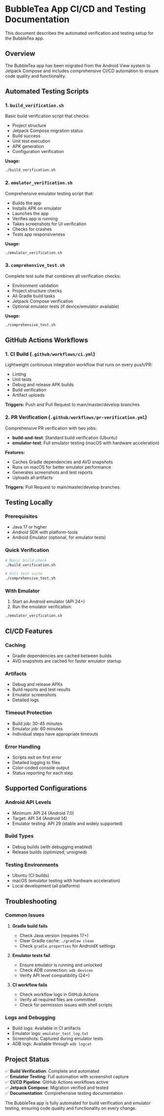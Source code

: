 # BubbleTea App CI/CD and Testing Documentation

This document describes the automated verification and testing setup for the BubbleTea app.

## Overview

The BubbleTea app has been migrated from the Android View system to Jetpack Compose and includes comprehensive CI/CD automation to ensure code quality and functionality.

## Automated Testing Scripts

### 1. `build_verification.sh`
Basic build verification script that checks:
- Project structure
- Jetpack Compose migration status
- Build success
- Unit test execution
- APK generation
- Configuration verification

**Usage:**
```bash
./build_verification.sh
```

### 2. `emulator_verification.sh`
Comprehensive emulator testing script that:
- Builds the app
- Installs APK on emulator
- Launches the app
- Verifies app is running
- Takes screenshots for UI verification
- Checks for crashes
- Tests app responsiveness

**Usage:**
```bash
./emulator_verification.sh
```

### 3. `comprehensive_test.sh`
Complete test suite that combines all verification checks:
- Environment validation
- Project structure checks
- All Gradle build tasks
- Jetpack Compose verification
- Optional emulator tests (if device/emulator available)

**Usage:**
```bash
./comprehensive_test.sh
```

## GitHub Actions Workflows

### 1. CI Build (`.github/workflows/ci.yml`)
Lightweight continuous integration workflow that runs on every push/PR:
- Linting
- Unit tests
- Debug and release APK builds
- Build verification
- Artifact uploads

**Triggers:** Push and Pull Request to main/master/develop branches

### 2. PR Verification (`.github/workflows/pr-verification.yml`)
Comprehensive PR verification with two jobs:
- **build-and-test**: Standard build verification (Ubuntu)
- **emulator-test**: Full emulator testing (macOS with hardware acceleration)

**Features:**
- Caches Gradle dependencies and AVD snapshots
- Runs on macOS for better emulator performance
- Generates screenshots and test reports
- Uploads all artifacts

**Triggers:** Pull Request to main/master/develop branches

## Testing Locally

### Prerequisites
- Java 17 or higher
- Android SDK with platform-tools
- Android Emulator (optional, for emulator tests)

### Quick Verification
```bash
# Basic build check
./build_verification.sh

# Full test suite
./comprehensive_test.sh
```

### With Emulator
1. Start an Android emulator (API 24+)
2. Run the emulator verification:
```bash
./emulator_verification.sh
```

## CI/CD Features

### Caching
- Gradle dependencies are cached between builds
- AVD snapshots are cached for faster emulator startup

### Artifacts
- Debug and release APKs
- Build reports and test results
- Emulator screenshots
- Detailed logs

### Timeout Protection
- Build job: 30-45 minutes
- Emulator job: 60 minutes
- Individual steps have appropriate timeouts

### Error Handling
- Scripts exit on first error
- Detailed logging to files
- Color-coded console output
- Status reporting for each step

## Supported Configurations

### Android API Levels
- Minimum: API 24 (Android 7.0)
- Target: API 34 (Android 14)
- Emulator testing: API 29 (stable and widely supported)

### Build Types
- Debug builds (with debugging enabled)
- Release builds (optimized, unsigned)

### Testing Environments
- Ubuntu (CI builds)
- macOS (emulator testing with hardware acceleration)
- Local development (all platforms)

## Troubleshooting

### Common Issues

1. **Gradle build fails**
   - Check Java version (requires 17+)
   - Clear Gradle cache: `./gradlew clean`
   - Check `gradle.properties` for AndroidX settings

2. **Emulator tests fail**
   - Ensure emulator is running and unlocked
   - Check ADB connection: `adb devices`
   - Verify API level compatibility (24+)

3. **CI workflow fails**
   - Check workflow logs in GitHub Actions
   - Verify all required files are committed
   - Check for permission issues with shell scripts

### Logs and Debugging
- Build logs: Available in CI artifacts
- Emulator logs: `emulator_test_log.txt`
- Screenshots: Captured during emulator tests
- ADB logs: Available through `adb logcat`

## Project Status

✅ **Build Verification**: Complete and automated  
✅ **Emulator Testing**: Full automation with screenshot capture  
✅ **CI/CD Pipeline**: GitHub Actions workflows active  
✅ **Jetpack Compose**: Migration verified and tested  
✅ **Documentation**: Comprehensive testing documentation  

The BubbleTea app is fully automated for build verification and emulator testing, ensuring code quality and functionality on every change.
